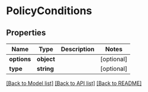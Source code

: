 # PolicyConditions

## Properties
Name | Type | Description | Notes
------------ | ------------- | ------------- | -------------
**options** | **object** |  | [optional] 
**type** | **string** |  | [optional] 

[[Back to Model list]](../README.md#documentation-for-models) [[Back to API list]](../README.md#documentation-for-api-endpoints) [[Back to README]](../README.md)



